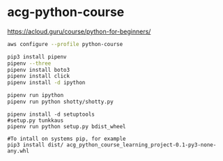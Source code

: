 # acg-python-course
https://acloud.guru/course/python-for-beginners/

```bash
aws configure --profile python-course

pip3 install pipenv
pipenv --three
pipenv install boto3
pipenv install click
pipenv install -d ipython

pipenv run ipython
pipenv run python shotty/shotty.py
```


```
pipenv install -d setuptools
#setup.py tunkkaus
pipenv run python setup.py bdist_wheel

#To intall on systems pip, for example
pip3 install dist/ acg_python_course_learning_project-0.1-py3-none-any.whl
```
